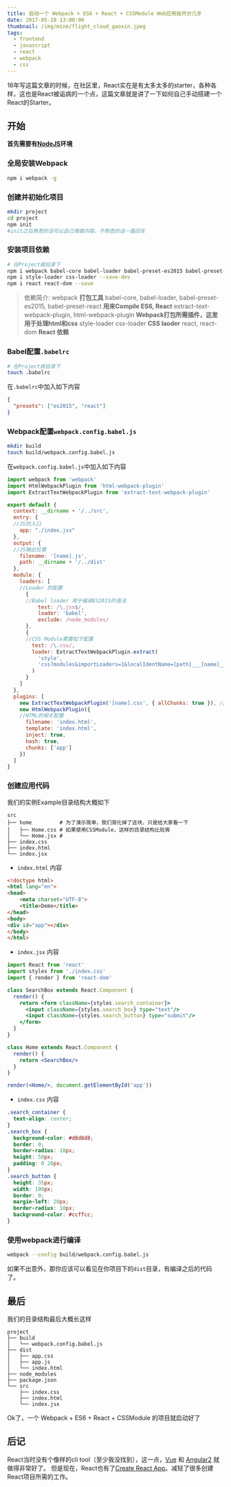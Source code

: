 ```yaml
---
title: 启动一个 Webpack + ES6 + React + CSSModule Web应用拢共分几步
date: 2017-05-28 13:00:00
thumbnail: /img/mine/flight_cloud_gaoxin.jpeg
tags:
  - frontend
  - javascript
  - react
  - webpack
  - css
---
```


16年写这篇文章的时候，在社区里，React实在是有太多太多的starter，各种各样，这也是React被诟病的一个点，这篇文章就是讲了一下如何自己手动搭建一个React的Starter。

## 开始 
**首先需要有[NodeJS](nodejs.org)环境**

### 全局安装Webpack 

```bash
npm i webpack -g 
```

### 创建并初始化项目 

```bash
mkdir project
cd project
npm init 
#init之后熟悉的话可以自己填填内容，不熟悉的话一路回车 
```

### 安装项目依赖

```bash
# 在Project根目录下
npm i webpack babel-core babel-loader babel-preset-es2015 babel-preset-react extract-text-webpack-plugin html-webpack-plugin --save-dev
npm i style-loader css-loader --save-dev
npm i react react-dom --save
```

> 依赖简介: 
>  webpack **打包工具**
>  babel-core, babel-loader, babel-preset-es2015, babel-preset-react **用来Compile ES6, React**
>  extract-text-webpack-plugin, html-webpack-plugin **Webpack打包所需插件，这里用于处理html和css**
>  style-loader css-loader **CSS laoder**
>  react, react-dom **React 依赖**
	
### Babel配置`.babelrc`

```bash
# 在Project根目录下
touch .babelrc
```

在`.babelrc`中加入如下内容

```json	
{
  "presets": ["es2015", "react"]
}
```
	
### Webpack配置`webpack.config.babel.js`	

```bash
mkdir build
touch build/webpack.config.babel.js
```

在`webpack.config.babel.js`中加入如下内容

```js
import webpack from 'webpack'
import HtmlWebpackPlugin from 'html-webpack-plugin'
import ExtractTextWebpackPlugin from 'extract-text-webpack-plugin'

export default {
  context: __dirname + '/../src',
  entry: {
  //JS的入口
    app: "./index.jsx"
  },
  output: { 
  //JS输出位置
    filename: '[name].js',
    path: __dirname + '/../dist'
  },
  module: {
    loaders: [
    //Loader 的配置
      {
      //Babel loader 用于编译ES2015的语法
          test: /\.jsx$/,
          loader: 'babel',
          exclude: /node_modules/
      },
      {
      //CSS Module需要如下配置
        test: /\.css/,
        loader: ExtractTextWebpackPlugin.extract(
          'style',
          'css?modules&importLoaders=1&localIdentName=[path]___[name]__[local]___[hash:base64:5]'
        )
      }
    ]
  },
  plugins: [
    new ExtractTextWebpackPlugin('[name].css', { allChunks: true }), //CSS相关
    new HtmlWebpackPlugin({
    //HTML的相关配置
      filename: 'index.html',
      template: 'index.html',
      inject: true,
      hash: true,
      chunks: ['app']
    })
  ]
}
```

### 创建应用代码

我们的实例Example目录结构大概如下

    src
    ├── home         # 为了演示简单，我们简化掉了这块，只是给大家看一下
    │   ├── Home.css # 如果使用CSSModule，这样的目录结构比较爽
    │   └── Home.jsx #
    ├── index.css
    ├── index.html
    └── index.jsx

* `index.html` 内容

```html	
<!doctype html>
<html lang="en">
<head>
    <meta charset="UTF-8">
    <title>Demo</title>
</head>
<body>
<div id="app"></div>
</body>
</html>
```

* `index.jsx` 内容

```jsx
import React from 'react'
import styles from './index.css'
import { render } from 'react-dom'

class SearchBox extends React.Component {
  render() {
    return <form className={styles.search_container}>
      <input className={styles.search_box} type="text"/>
      <input className={styles.search_button} type="submit"/>
    </form>
  }
}

class Home extends React.Component {
  render() {
    return <SearchBox/>
  }
}

render(<Home/>, document.getElementById('app'))
```

* `index.css` 内容

```css
.search_container {
  text-align: center;
}		
.search_box {
  background-color: #d8d8d8;
  border: 0;
  border-radius: 10px;
  height: 50px;
  padding: 0 20px;
}
.search_button {
  height: 35px;
  width: 100px;
  border: 0;
  margin-left: 20px;
  border-radius: 10px;
  background-color: #ccffcc;
}
```

### 使用webpack进行编译

```bash
webpack --config build/webpack.config.babel.js
```
如果不出意外，那你应该可以看见在你项目下的`dist`目录，有编译之后的代码了。
	
## 	最后
我们的目录结构最后大概长这样

    project
    ├── build
    │   └── webpack.config.babel.js
    ├── dist
    │   ├── app.css
    │   ├── app.js
    │   └── index.html
    ├── node_modules
    ├── package.json
    └── src
        ├── index.css
        ├── index.html
        └── index.jsx

Ok了，一个 Webpack + ES6 + React + CSSModule 的项目就启动好了


## 后记
React当时没有个像样的cli tool（至少我没找到），这一点，[Vue](https://github.com/vuejs/vue-cli) 和 [Angular2](https://cli.angular.io/) 就做得非常好了。
但是现在，React也有了[Create React App](https://github.com/facebookincubator/create-react-app)。减轻了很多创建React项目所需的工作。
